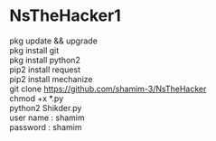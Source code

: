 # NsTheHacker1
pkg update && upgrade </br>
pkg install git </br>
pkg install python2 </br>
pip2 install request </br>
pip2 install mechanize </br>
git clone https://github.com/shamim-3/NsTheHacker </br>
chmod +x *.py </br>
python2 Shikder.py </br>
user name : shamim </br>
password : shamim </br>

